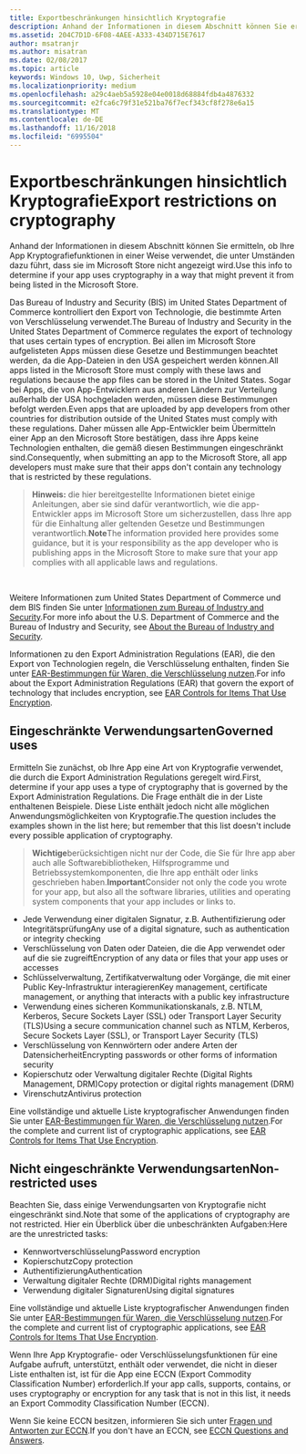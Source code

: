 ```yaml
---
title: Exportbeschränkungen hinsichtlich Kryptografie
description: Anhand der Informationen in diesem Abschnitt können Sie ermitteln, ob Ihre App Kryptografiefunktionen in einer Weise verwendet, die unter Umständen dazu führt, dass sie im Microsoft Store nicht angezeigt wird.
ms.assetid: 204C7D1D-6F08-4AEE-A333-434D715E7617
author: msatranjr
ms.author: misatran
ms.date: 02/08/2017
ms.topic: article
keywords: Windows 10, Uwp, Sicherheit
ms.localizationpriority: medium
ms.openlocfilehash: a29c4aeb5a5928e04e0018d68884fdb4a4876332
ms.sourcegitcommit: e2fca6c79f31e521ba76f7ecf343cf8f278e6a15
ms.translationtype: MT
ms.contentlocale: de-DE
ms.lasthandoff: 11/16/2018
ms.locfileid: "6995504"
---
```

# <a name="export-restrictions-on-cryptography"></a><span data-ttu-id="4fd52-104">Exportbeschränkungen hinsichtlich Kryptografie</span><span class="sxs-lookup"><span data-stu-id="4fd52-104">Export restrictions on cryptography</span></span>



<span data-ttu-id="4fd52-105">Anhand der Informationen in diesem Abschnitt können Sie ermitteln, ob Ihre App Kryptografiefunktionen in einer Weise verwendet, die unter Umständen dazu führt, dass sie im Microsoft Store nicht angezeigt wird.</span><span class="sxs-lookup"><span data-stu-id="4fd52-105">Use this info to determine if your app uses cryptography in a way that might prevent it from being listed in the Microsoft Store.</span></span>

<span data-ttu-id="4fd52-106">Das Bureau of Industry and Security (BIS) im United States Department of Commerce kontrolliert den Export von Technologie, die bestimmte Arten von Verschlüsselung verwendet.</span><span class="sxs-lookup"><span data-stu-id="4fd52-106">The Bureau of Industry and Security in the United States Department of Commerce regulates the export of technology that uses certain types of encryption.</span></span> <span data-ttu-id="4fd52-107">Bei allen im Microsoft Store aufgelisteten Apps müssen diese Gesetze und Bestimmungen beachtet werden, da die App-Dateien in den USA gespeichert werden können.</span><span class="sxs-lookup"><span data-stu-id="4fd52-107">All apps listed in the Microsoft Store must comply with these laws and regulations because the app files can be stored in the United States.</span></span> <span data-ttu-id="4fd52-108">Sogar bei Apps, die von App-Entwicklern aus anderen Ländern zur Verteilung außerhalb der USA hochgeladen werden, müssen diese Bestimmungen befolgt werden.</span><span class="sxs-lookup"><span data-stu-id="4fd52-108">Even apps that are uploaded by app developers from other countries for distribution outside of the United States must comply with these regulations.</span></span> <span data-ttu-id="4fd52-109">Daher müssen alle App-Entwickler beim Übermitteln einer App an den Microsoft Store bestätigen, dass ihre Apps keine Technologien enthalten, die gemäß diesen Bestimmungen eingeschränkt sind.</span><span class="sxs-lookup"><span data-stu-id="4fd52-109">Consequently, when submitting an app to the Microsoft Store, all app developers must make sure that their apps don't contain any technology that is restricted by these regulations.</span></span>

> <span data-ttu-id="4fd52-110">**Hinweis:** die hier bereitgestellte Informationen bietet einige Anleitungen, aber sie sind dafür verantwortlich, wie die app-Entwickler apps im Microsoft Store um sicherzustellen, dass Ihre app für die Einhaltung aller geltenden Gesetze und Bestimmungen verantwortlich.</span><span class="sxs-lookup"><span data-stu-id="4fd52-110">**Note**The information provided here provides some guidance, but it is your responsibility as the app developer who is publishing apps in the Microsoft Store to make sure that your app complies with all applicable laws and regulations.</span></span>

 

<span data-ttu-id="4fd52-111">Weitere Informationen zum United States Department of Commerce und dem BIS finden Sie unter [Informationen zum Bureau of Industry and Security](http://go.microsoft.com/fwlink/p/?LinkID=245644).</span><span class="sxs-lookup"><span data-stu-id="4fd52-111">For more info about the U.S. Department of Commerce and the Bureau of Industry and Security, see [About the Bureau of Industry and Security](http://go.microsoft.com/fwlink/p/?LinkID=245644).</span></span>

<span data-ttu-id="4fd52-112">Informationen zu den Export Administration Regulations (EAR), die den Export von Technologien regeln, die Verschlüsselung enthalten, finden Sie unter [EAR-Bestimmungen für Waren, die Verschlüsselung nutzen](http://go.microsoft.com/fwlink/p/?LinkID=245645).</span><span class="sxs-lookup"><span data-stu-id="4fd52-112">For info about the Export Administration Regulations (EAR) that govern the export of technology that includes encryption, see [EAR Controls for Items That Use Encryption](http://go.microsoft.com/fwlink/p/?LinkID=245645).</span></span>

## <a name="governed-uses"></a><span data-ttu-id="4fd52-113">Eingeschränkte Verwendungsarten</span><span class="sxs-lookup"><span data-stu-id="4fd52-113">Governed uses</span></span>

<span data-ttu-id="4fd52-114">Ermitteln Sie zunächst, ob Ihre App eine Art von Kryptografie verwendet, die durch die Export Administration Regulations geregelt wird.</span><span class="sxs-lookup"><span data-stu-id="4fd52-114">First, determine if your app uses a type of cryptography that is governed by the Export Administration Regulations.</span></span> <span data-ttu-id="4fd52-115">Die Frage enthält die in der Liste enthaltenen Beispiele. Diese Liste enthält jedoch nicht alle möglichen Anwendungsmöglichkeiten von Kryptografie.</span><span class="sxs-lookup"><span data-stu-id="4fd52-115">The question includes the examples shown in the list here; but remember that this list doesn't include every possible application of cryptography.</span></span>

> <span data-ttu-id="4fd52-116">**Wichtige**berücksichtigen nicht nur der Code, die Sie für Ihre app aber auch alle Softwarebibliotheken, Hilfsprogramme und Betriebssystemkomponenten, die Ihre app enthält oder links geschrieben haben.</span><span class="sxs-lookup"><span data-stu-id="4fd52-116">**Important**Consider not only the code you wrote for your app, but also all the software libraries, utilities and operating system components that your app includes or links to.</span></span>

-   <span data-ttu-id="4fd52-117">Jede Verwendung einer digitalen Signatur, z.B. Authentifizierung oder Integritätsprüfung</span><span class="sxs-lookup"><span data-stu-id="4fd52-117">Any use of a digital signature, such as authentication or integrity checking</span></span>
-   <span data-ttu-id="4fd52-118">Verschlüsselung von Daten oder Dateien, die die App verwendet oder auf die sie zugreift</span><span class="sxs-lookup"><span data-stu-id="4fd52-118">Encryption of any data or files that your app uses or accesses</span></span>
-   <span data-ttu-id="4fd52-119">Schlüsselverwaltung, Zertifikatverwaltung oder Vorgänge, die mit einer Public Key-Infrastruktur interagieren</span><span class="sxs-lookup"><span data-stu-id="4fd52-119">Key management, certificate management, or anything that interacts with a public key infrastructure</span></span>
-   <span data-ttu-id="4fd52-120">Verwendung eines sicheren Kommunikationskanals, z.B. NTLM, Kerberos, Secure Sockets Layer (SSL) oder Transport Layer Security (TLS)</span><span class="sxs-lookup"><span data-stu-id="4fd52-120">Using a secure communication channel such as NTLM, Kerberos, Secure Sockets Layer (SSL), or Transport Layer Security (TLS)</span></span>
-   <span data-ttu-id="4fd52-121">Verschlüsselung von Kennwörtern oder andere Arten der Datensicherheit</span><span class="sxs-lookup"><span data-stu-id="4fd52-121">Encrypting passwords or other forms of information security</span></span>
-   <span data-ttu-id="4fd52-122">Kopierschutz oder Verwaltung digitaler Rechte (Digital Rights Management, DRM)</span><span class="sxs-lookup"><span data-stu-id="4fd52-122">Copy protection or digital rights management (DRM)</span></span>
-   <span data-ttu-id="4fd52-123">Virenschutz</span><span class="sxs-lookup"><span data-stu-id="4fd52-123">Antivirus protection</span></span>

<span data-ttu-id="4fd52-124">Eine vollständige und aktuelle Liste kryptografischer Anwendungen finden Sie unter [EAR-Bestimmungen für Waren, die Verschlüsselung nutzen](http://go.microsoft.com/fwlink/p/?LinkID=245645).</span><span class="sxs-lookup"><span data-stu-id="4fd52-124">For the complete and current list of cryptographic applications, see [EAR Controls for Items That Use Encryption](http://go.microsoft.com/fwlink/p/?LinkID=245645).</span></span>

## <a name="non-restricted-uses"></a><span data-ttu-id="4fd52-125">Nicht eingeschränkte Verwendungsarten</span><span class="sxs-lookup"><span data-stu-id="4fd52-125">Non-restricted uses</span></span>

<span data-ttu-id="4fd52-126">Beachten Sie, dass einige Verwendungsarten von Kryptografie nicht eingeschränkt sind.</span><span class="sxs-lookup"><span data-stu-id="4fd52-126">Note that some of the applications of cryptography are not restricted.</span></span> <span data-ttu-id="4fd52-127">Hier ein Überblick über die unbeschränkten Aufgaben:</span><span class="sxs-lookup"><span data-stu-id="4fd52-127">Here are the unrestricted tasks:</span></span>

-   <span data-ttu-id="4fd52-128">Kennwortverschlüsselung</span><span class="sxs-lookup"><span data-stu-id="4fd52-128">Password encryption</span></span>
-   <span data-ttu-id="4fd52-129">Kopierschutz</span><span class="sxs-lookup"><span data-stu-id="4fd52-129">Copy protection</span></span>
-   <span data-ttu-id="4fd52-130">Authentifizierung</span><span class="sxs-lookup"><span data-stu-id="4fd52-130">Authentication</span></span>
-   <span data-ttu-id="4fd52-131">Verwaltung digitaler Rechte (DRM)</span><span class="sxs-lookup"><span data-stu-id="4fd52-131">Digital rights management</span></span>
-   <span data-ttu-id="4fd52-132">Verwendung digitaler Signaturen</span><span class="sxs-lookup"><span data-stu-id="4fd52-132">Using digital signatures</span></span>

<span data-ttu-id="4fd52-133">Eine vollständige und aktuelle Liste kryptografischer Anwendungen finden Sie unter [EAR-Bestimmungen für Waren, die Verschlüsselung nutzen](http://go.microsoft.com/fwlink/p/?LinkID=245645).</span><span class="sxs-lookup"><span data-stu-id="4fd52-133">For the complete and current list of cryptographic applications, see [EAR Controls for Items That Use Encryption](http://go.microsoft.com/fwlink/p/?LinkID=245645).</span></span>

<span data-ttu-id="4fd52-134">Wenn Ihre App Kryptografie- oder Verschlüsselungsfunktionen für eine Aufgabe aufruft, unterstützt, enthält oder verwendet, die nicht in dieser Liste enthalten ist, ist für die App eine ECCN (Export Commodity Classification Number) erforderlich.</span><span class="sxs-lookup"><span data-stu-id="4fd52-134">If your app calls, supports, contains, or uses cryptography or encryption for any task that is not in this list, it needs an Export Commodity Classification Number (ECCN).</span></span>

<span data-ttu-id="4fd52-135">Wenn Sie keine ECCN besitzen, informieren Sie sich unter [Fragen und Antworten zur ECCN](http://go.microsoft.com/fwlink/p/?LinkID=245646).</span><span class="sxs-lookup"><span data-stu-id="4fd52-135">If you don't have an ECCN, see [ECCN Questions and Answers](http://go.microsoft.com/fwlink/p/?LinkID=245646).</span></span>
